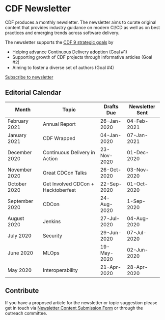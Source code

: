# CDF Newsletter

CDF produces a monthly newsletter.
The newsletter aims to curate original content that provides industry guidance on modern CI/CD as well as on best practices and emerging trends across software delivery.

The newsletter supports the [CDF 9 strategic goals](https://cd.foundation/blog/2019/10/17/cdfs-governing-board-unveils-9-strategic-goals/) by
 * Helping advance Continuous Delivery adoption (Goal #1)
 * Supporting growth of CDF projects through informative articles (Goal #2)
 * Aiming to foster a diverse set of authors (Goal #4)

[Subscribe to newsletter](https://cd.foundation/stay-connected/)

## Editorial Calendar
| Month | Topic | Drafts Due | Newsletter Sent |
| ----- | ----- | ---------- | ------------------- |
| February 2021 | Annual Report | 26-Jan-2020 | 04-Feb-2021 |
| January 2021 | CDF Wrapped | 04-Jan-2020 | 07-Jan-2021 |
| December 2020 | Continuous Delivery in Action | 23-Nov-2020 | 01-Dec-2020 |
| November 2020 | Great CDCon Talks | 26-Oct-2020 | 03-Nov-2020 |
| October 2020 | Get Involved CDCon + Hacktoberfest | 22-Sep-2020 | 01-Oct-2020 |
| September 2020 | CDCon | 24-Aug-2020 | 1-Sep-2020 |
| August 2020 | Jenkins | 27-Jul-2020 | 04-Aug-2020 |
| July 2020 | Security | 29-Jun-2020 | 07-Jul-2020 |
| June 2020 | MLOps | 19-May-2020 | 02-Jun-2020 |
| May 2020 | Interoperability | 21-Apr-2020 | 28-Apr-2020 |
 
 ## Contribute
 If you have a proposed article for the newsletter or topic suggestion please get in touch via [Newsletter Content Submission Form](https://cd.foundation/stay-connected/newsletter-submission-form/) or through the outreach committee. 
